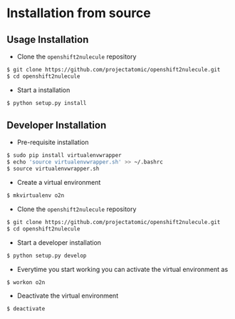 Installation from source
========================

Usage Installation
------------------

- Clone the `openshift2nulecule` repository

```bash
$ git clone https://github.com/projectatomic/openshift2nulecule.git
$ cd openshift2nulecule
```

- Start a installation

```bash
$ python setup.py install
```


Developer Installation
----------------------

- Pre-requisite installation

```bash
$ sudo pip install virtualenvwrapper
$ echo 'source virtualenvwrapper.sh' >> ~/.bashrc
$ source virtualenvwrapper.sh
```

- Create a virtual environment

```bash
$ mkvirtualenv o2n
```

- Clone the `openshift2nulecule` repository

```bash
$ git clone https://github.com/projectatomic/openshift2nulecule.git
$ cd openshift2nulecule
```

- Start a developer installation

```bash
$ python setup.py develop
```

- Everytime you start working you can activate the virtual environment as

```bash
$ workon o2n
```

- Deactivate the virtual environment

```bash
$ deactivate
```
